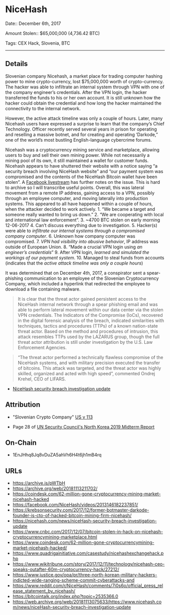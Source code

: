 # NiceHash

Date:: December 6th, 2017

Amount Stolen:: $65,000,000 (4,736.42 BTC)

Tags: CEX Hack, Slovenia, BTC


---


## Details


Slovenian company Nicehash, a market place for trading computer hashing power to mine crypto-currency, lost $75,000,000 worth of crypto-currency. The hacker was able to infiltrate an internal system through VPN with one of the company engineer’s credentials. After the VPN login, the hacker transferred the funds to his or her own account. It is still unknown how the hacker could obtain the credential and how long the hacker maintained the connectivity to the internal network. 

However, the active attack timeline was only a couple of hours. Later, many Nicehash users have expressed a surprise to learn that the company’s Chief Technology. Officer recently served several years in prison for operating and reselling a massive botnet, and for creating and operating ‘Darkode,” one of the world’s most bustling English-language cybercrime forums.

Nicehash was a cryptocurrency mining service and marketplace, allowing users to buy and sell their own mining power. While not necessarily a mining pool of its own, it still maintained a wallet for customer funds. Nicehash appears to have shuttered their website with a notice saying “a security breach involving NiceHash website” and “our payment system was compromised and the contents of the NiceHash Bitcoin wallet have been stolen”. A [Facebook livestream](https://facebook.com/NiceHash/videos/2013146182237851/) has further notes on the issue. This is hard to archive so I will transcribe useful points. Overall, this was lateral movement from a remote IP address, gaining access to a VPN, possibly through an employee computer, and moving laterally into production systems. This appeared to all have happened within a couple of hours, when the attacker decided to work actively. 1. “We became a target and someone really wanted to bring us down.” 2. “We are cooperating with local and international law enforcement”. 3. ~4700 BTC stolen on early morning 12-06-2017 4. Can’t discuss everything due to investigation. 5. Hacker(s) were able to *infiltrate our internal systems through a compromised company computer*. 6. Unknown how company computer was compromised. 7. *VPN had visibility into abusive behavior*, IP address was outside of European Union. 8. “Made a crucial VPN login using *an engineer’s credentials*” 9. After VPN login, *learned and simulated the workings of our payment system*. 10. Managed to steal funds from accounts (indicates that the *active attack timeline was only a couple hours*)

It was determined that on December 4th, 2017, a conspirator sent a spear-phishing communication to an employee of the Slovenian Cryptocurrency Company, which included a hyperlink that redirected the employee to download a file containing malware.

> It is clear that the threat actor gained persistent access to the NiceHash internal network through a spear phishing email and was able to perform lateral movement within our data center via the stolen VPN credentials. The Indicators of the Compromise (IoCs), recovered in the digital forensic analysis of the breach, indicated similarities with techniques, tactics and procedures (TTPs) of a known nation-state threat actor. Based on the method and procedures of intrusion, this attack resembles TTPs used by the LAZARUS group, though the full threat actor attribution is still under investigation by the U.S. Law Enforcement Agencies.

> “The threat actor performed a technically flawless compromise of the NiceHash systems, and with military precision executed the transfer of bitcoins. This attack was targeted, and the threat actor was highly skilled, organized and acted with high speed”, commented Ondrej Krehel, CEO of LIFARS.

- [NiceHash security breach investigation update](https://web.archive.org/web/20181113075633/https://www.nicehash.com/news/niceHash-security-breach-investigation-update)

## Attribution

- "Slovenian Crypto Company" [US v 113](https://github.com/tayvano/lazarus-bluenoroff-research/blob/main/pdfs/2020-03-02_USA-v-113_yinyin_complaint-cv-606.pdf)


- Page 28 of [UN Security Council's North Korea 2019 Midterm Report](../pdfs/2019-08-30_UN-Security-Council_s-2019-691.pdf)

## On-Chain

- 1EnJHhq8Jq8vDuZA5ahVh6H4t6jh1mB4rq


## URLs

- https://archive.is/pWTbH
- https://archive.org/web/20181113211702/ 
- https://coindesk.com/62-million-gone-cryptocurrency-mining-market-nicehash-hacked
- https://facebook.com/NiceHash/videos/2013146182237851/  
- https://krebsonsecurity.com/2017/12/former-botmaster-darkode-founder-is-cto-of-hacked-bitcoin-mining-firm-nicehash/
- https://nicehash.com/news/niceHash-security-breach-investigation-update 
- https://www.cnbc.com/2017/12/07/bitcoin-stolen-in-hack-on-nicehash-cryptocurrencymining-marketplace.html 
- https://www.coindesk.com/62-million-gone-cryptocurrencymining-market-nicehash-hacked/ 
- https://www.quadrigainitiative.com/casestudy/nicehashexchangehack.php
- https://www.wikitribune.com/story/2017/12/11/technology/nicehash-ceo-speaks-outafter-60m-cryptocurrency-hack/27212/ 
- https://www.justice.gov/opa/pr/three-north-korean-military-hackers-indicted-wide-ranging-scheme-commit-cyberattacks-and
- https://www.reddit.com/r/NiceHash/comments/7i0s6o/official_press_release_statement_by_nicehash/
- https://bitcointalk.org/index.php?topic=2535366.0
- https://web.archive.org/web/20181113075633/https://www.nicehash.com/news/niceHash-security-breach-investigation-update
